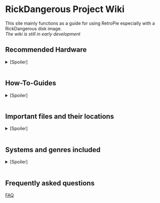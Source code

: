 # RickDangerous Project Wiki

This site mainly functions as a guide for using RetroPie especially with a RickDangerous disk image.  
*The wiki is still in early development*

## Recommended Hardware
<details>
  <summary>[Spoiler]</summary>
</br>

  [RickDangerous' personal setup](/pages/hardware/ricks_setup.md)
  
  [Recommended Hardware](/pages/hardware/hardware.md)
</details></br>

## How-To-Guides

<details>
  <summary>[Spoiler]</summary>

  ### Flashing a disk image

[How to flash a disk image](/pages/guides/flash.md)

### Connecting the RPi 4 to a display

[How to connect your RPi4 to a display](/pages/guides/display.md)

### Controller Configuration

[How to configure a controller in Emulation Station](/pages/guides/controller.md)

### Useful Linux Terminal commands

[How to Linux Terminal](/pages/guides/terminal.md)

### Runcommand Launch Menu

[How to mess with Runcommand](/pages/guides/runcommand.md)

### Multi Disc Games

[How to change game disc](/pages/guides/multi_disk_games.md)

### Emulation Station Hotkeys

[Hotkey Button and Hotkeys](/pages/guides/hotkeys.md)

### Swap A and B buttons

[How to swap A and B Button in Emulation Station](/pages/guides/swap_buttons.md)

### Adding new games

[How to add new games](/pages/guides/new_games.md)
</details></br>

## Important files and their locations
<details>
  <summary>[Spoiler]</summary>
</br>

  [Important files and their locations](/pages/locations.md)
</details></br>

## Systems and genres included
<details>
  <summary>[Spoiler]</summary>

  ### Systems currently included in the RickDangerous Never Ending Edition

[Current Systems](/pages/systems/current.md)

### Future additions to the Never Ending Edition

[Future Additions](/pages/systems/future.md)

### Game genres present in the current Never Ending Edition

[Playable Genres](/pages/systems/genres.md)
</details></br>

## Frequently asked questions

[FAQ](/pages/FAQ.md)
